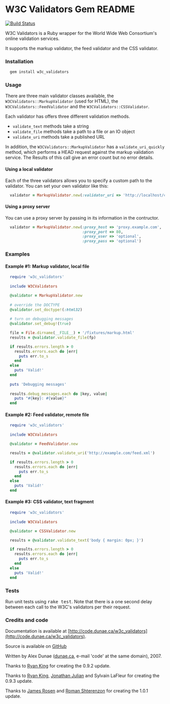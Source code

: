 # W3C Validators Gem README
[![Build Status](https://travis-ci.org/w3c-validators/w3c_validators.svg?branch=master)](https://travis-ci.org/w3c-validators/w3c_validators)

W3C Validators is a Ruby wrapper for the World Wide Web Consortium's online 
validation services.

It supports the markup validator, the feed validator and the CSS validator.

### Installation

```bash
  gem install w3c_validators
```

### Usage

There are three main validator classes available, the `W3CValidators::MarkupValidator`
(used for HTML), the `W3CValidators::FeedValidator` and the `W3CValidators::CSSValidator`.

Each validator has offers three different validation methods.

* `validate_text` methods take a string
* `validate_file` methods take a path to a file or an IO object
* `validate_uri` methods take a published URL

In addition, the `W3CValidators::MarkupValidator` has a `validate_uri_quickly` method, which 
performs a HEAD request against the markup validation service. The Results 
of this call give an error count but no error details.

#### Using a local validator

Each of the three validators allows you to specify a custom path to the 
validator.  You can set your own validator like this:

```ruby
  validator = MarkupValidator.new(:validator_uri => 'http://localhost/check')
```

#### Using a proxy server

You can use a proxy server by passing in its information in the contructor.

```ruby
  validator = MarkupValidator.new(:proxy_host => 'proxy.example.com',
                                  :proxy_port => 80,
                                  :proxy_user => 'optional',
                                  :proxy_pass => 'optional')
```

### Examples

#### Example #1: Markup validator, local file

```ruby
  require 'w3c_validators'
  
  include W3CValidators

  @validator = MarkupValidator.new
  
  # override the DOCTYPE
  @validator.set_doctype!(:html32)
  
  # turn on debugging messages
  @validator.set_debug!(true)

  file = File.dirname(__FILE__) + '/fixtures/markup.html'
  results = @validator.validate_file(fp)

  if results.errors.length > 0
    results.errors.each do |err|
      puts err.to_s
    end
  else
    puts 'Valid!'
  end
  
  puts 'Debugging messages'
  
  results.debug_messages.each do |key, value|
    puts "#{key}: #{value}"
  end
```


#### Example #2: Feed validator, remote file

```ruby
  require 'w3c_validators'
  
  include W3CValidators

  @validator = FeedValidator.new

  results = @validator.validate_uri('http://example.com/feed.xml')

  if results.errors.length > 0
    results.errors.each do |err|
      puts err.to_s
    end
  else
    puts 'Valid!'
  end
```

#### Example #3: CSS validator, text fragment

```ruby
  require 'w3c_validators'
  
  include W3CValidators

  @validator = CSSValidator.new

  results = @validator.validate_text('body { margin: 0px; }')

  if results.errors.length > 0
    results.errors.each do |err|
      puts err.to_s
    end
  else
    puts 'Valid!'
  end
```

### Tests

Run unit tests using <tt>rake test</tt>.  Note that there is a one second delay 
between each call to the W3C's validators per their request.


### Credits and code

Documentation is available at [http://code.dunae.ca/w3c_validators](http://code.dunae.ca/w3c_validators).

Source is available on [GitHub](https://github.com/alexdunae/w3c-validators)

Written by Alex Dunae ([dunae.ca](http://dunae.ca/), e-mail 'code' at the same domain), 2007.

Thanks to [Ryan King](http://theryanking.com/) for creating the 0.9.2 update.

Thanks to [Ryan King](http://theryanking.com/), [Jonathan Julian](http://jonathanjulian.org/) and Sylvain LaFleur for creating the 0.9.3 update.

Thanks to [James Rosen](http://github.com/jamesarosen) and [Roman Shterenzon](http://github.com/romanbsd) for creating the 1.0.1 update.
